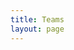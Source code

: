 ```yaml
---
title: Teams
layout: page
---
```


<script setup>
import {   
    VPTeamPage,
    VPTeamPageTitle,
    VPTeamMembers } from 'vitepress/theme'

const members = [
  {
    avatar: 'https://media.licdn.com/dms/image/v2/D4E03AQEY8ZwS94f7uw/profile-displayphoto-shrink_200_200/profile-displayphoto-shrink_200_200/0/1720730736069?e=2147483647&v=beta&t=8ZRLDt8mWUYf9lmcqUMC09xhN5lT81D6DYuauvZFJk0',
    name: 'Madjid.B',
    title: 'CEO',
    orgLink: 'CorpoSense',
    links: [
      { icon: 'linkedin', link: 'https://dz.linkedin.com/in/madjid-bendjaballah' }
    ]
  },
  {
    avatar: 'https://github.com/bitsnaps.png',
    name: 'Ibrahim H.',
    title: 'CTO',
    orgLink: 'CorpoSense',
    links: [
      { icon: 'github', link: 'https://github.com/bitsnaps' },
      { icon: 'linkedin', link: 'https://www.linkedin.com/in/ibrahimhalouane' }
    ]
  },
]
</script>

<!-- Simple -->
<!-- # Our Team -->
<!-- <VPTeamMembers size="small" :members="members" /> -->

<!-- Advanced -->
<VPTeamPage>
  <VPTeamPageTitle>
    <template #title>
      Our Team
    </template>
    <template #lead>
      The development of our products and services is guided by a large group of experienced professionals. Only some of them have chosen to be featured below:
    </template>
  </VPTeamPageTitle>
  
  <VPTeamMembers
    size="small"
    :members="members"
  />

 <!-- You can add sections -->
  <!-- <VPTeamPageSection>
    <template #title>Partners</template>
    <template #lead>Lorem ipsum...</template>
    <template #members>
      <VPTeamMembers :members="members" />
    </template>
  </VPTeamPageSection> -->
</VPTeamPage>
